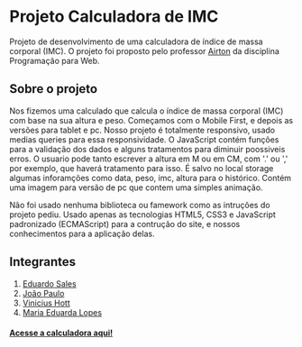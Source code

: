 # Projeto Calculadora de IMC
Projeto de desenvolvimento de uma calculadora de índice de massa corporal (IMC). O projeto foi proposto pelo professor [Airton](https://github.com/airtonbjunior) da disciplina Programação para Web.

## Sobre o projeto
Nos fizemos uma calculado que calcula o índice de massa corporal (IMC) com base na sua altura e peso. Começamos com o Mobile First, e depois as versões para tablet e pc. Nosso projeto é totalmente responsivo, usado medias queries para essa responsividade.
O JavaScript contém funções para a validação dos dados e alguns tratamentos para diminuir poossiveis erros. O usuario pode tanto escrever a altura em M ou em CM, com '.' ou ',' por exemplo, que haverá tratamento para isso. É salvo no local storage algumas inforamções como data, peso, imc, altura para o histórico.
Contém uma imagem para versão de pc que contem uma simples animação.

Não foi usado nenhuma biblioteca ou famework como as intruções do projeto pediu. Usado apenas as tecnologias HTML5, CSS3 e JavaScript padronizado (ECMAScript) para a contrução do site, e nossos conhecimentos para a aplicação delas.

## Integrantes
1. [Eduardo Sales](https://github.com/Sales16)
2. [João Paulo](https://github.com/Joao-Porto-23)
3. [Vinicius Hott](https://github.com/Hott10)
4. [Maria Eduarda Lopes](https://github.com/Lopesduda28)

#### [Acesse a calculadora aqui!](https://sales16.github.io/projeto-calculadora-imc/)
